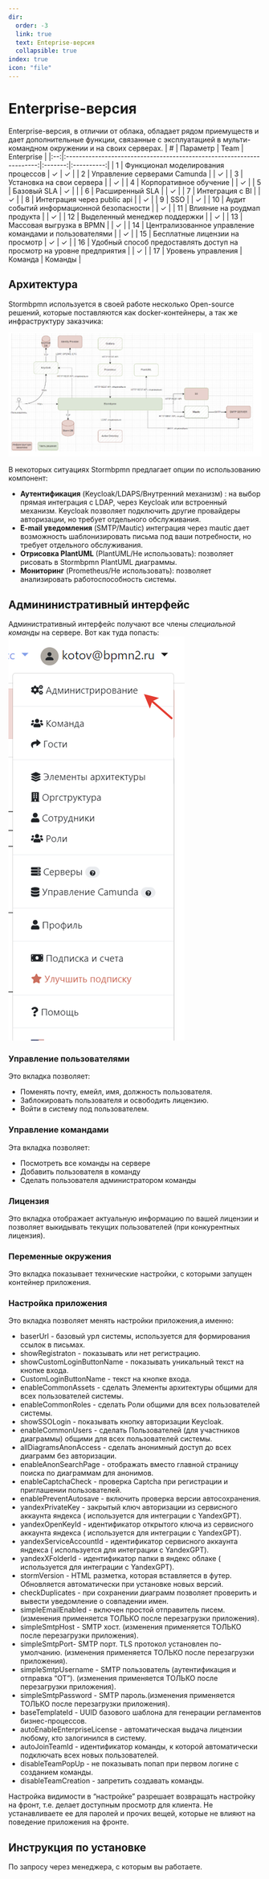 ```yaml
---
dir:
  order: -3
  link: true
  text: Enteprise-версия
  collapsible: true
index: true
icon: "file"
---
```


# Enterprise-версия


Enterprise-версия, в отличии от облака, обладает рядом приемуществ и дает дополнительные функции, связанные с эксплуатацией в мульти-командном окружении и на своих серверах.
|  # |                                Параметр                               |   Team  | Enterprise |
|:--:|:---------------------------------------------------------------------:|:-------:|:----------:|
|  1 | Функционал моделирования процессов                                    |    ✓    |      ✓     |
|  2 | Управление серверами Camunda                                          |         |      ✓     |
|  3 | Установка на свои сервера                                             |         |      ✓     |
|  4 | Корпоративное обучение                                                |         |      ✓     |
|  5 | Базовый SLA                    |    ✓    |            |
|  6 | Расширенный SLA                  |         |      ✓     |
|  7 | Интеграция с BI                                                       |         |      ✓     |
|  8 | Интеграция через public api                                           |         |      ✓     |
|  9 | SSO                                                                   |         |      ✓     |
| 10 | Аудит событий информационной безопасности                             |         |      ✓     |
| 11 | Влияние на роудмап продукта                                           |         |      ✓     |
| 12 | Выделенный менеджер поддержки                                         |         |      ✓     |
| 13 | Массовая выгрузка в BPMN                                              |         |      ✓     |
| 14 | Централизованное управление командами и пользователями                |         |      ✓     |
| 15 | Бесплатные лицензии на просмотр                                       |    ✓    |      ✓     |
| 16 | Удобный способ предоставлять доступ на просмотр на уровне предприятия |         |      ✓     |
| 17 | Уровень управления                                                    | Команда | Команды    |

## Архитектура
Stormbpmn используется в своей работе несколько Open-source решений, которые поставляются как docker-контейнеры, а так же инфраструктуру заказчика:  

![image](storm-arch.png)

В некоторых ситуациях Stormbpmn предлагает опции по использованию компонент:
 - **Аутентификация** (Keycloak/LDAPS/Внутренний механизм) : на выбор прямая интеграция с LDAP, через Keycloak или встроенный механизм. Keycloak позволяет подключить другие провайдеры авторизации, но требует отдельного обслуживания.
 - **E-mail уведомления** (SMTP/Mautic) интеграция через mautic дает возможность шаблонизировать письма под ваши потребности, но требует отдельного обслуживания.
 - **Отрисовка PlantUML** (PlantUML/Не использовать): позволяет рисовать в Stormbpmn PlantUML диаграммы.
 - **Мониторинг** (Prometheus/Не использовать):  позволяет анализировать работоспособность системы.


## Админинистративный интерфейс
Административный интерфейс получают все члены _специальной команды_ на сервере. Вот как туда попасть:
![image](admin-link.png)
### Управление пользователями
Это вкладка позволяет:
- Поменять почту, емейл, имя, должность пользователя.
- Заблокировать пользователя и освободить лицензию.
- Войти в систему под пользователем.
### Управление командами
Эта вкладка позволяет:
- Посмотреть все команды на сервере
- Добавить пользователя в команду
- Сделать пользователя администратором команды
### Лицензия
Это вкладка отображает актуальную информацию по вашей лицензии и позволяет выкидывать текущих пользователей (при конкурентных лицензия).
### Переменные окружения
Это вкладка показывает технические настройки, с которыми запущен контейнер приложения.
### Настройка приложения
Это вкладка позволяет менять настройки приложения,а именно:
- baserUrl - базовый урл системы, используется для формирования ссылок в письмах.
- showRegistraton - показывать или нет регистрацию.
- showCustomLoginButtonName - показывать уникальный текст на кнопке входа.
- CustomLoginButtonName - текст на кнопке входа.
- enableCommonAssets - сделать Элементы архитектуры общими для всех пользователей системы.
- enableCommonRoles - сделать Роли общими для всех пользователей системы.
- showSSOLogin - показывать кнопку авторизации Keycloak.
- enableCommonUsers - сделать Пользователей (для участников диаграммы) общими для всех пользователей системы.
- allDiagramsAnonAccess - сделать анонимный доступ до всех диаграмм без авторизации.
- enableAnonSearchPage - отображать вместо главной страницу поиска по диаграммам для анонимов.
- enableCaptchaCheck - проверка Captcha при регистрации и приглашении пользователей.
- enablePreventAutosave - включить проверка версии автосохранения.
- yandexPrivateKey - закрытый ключ авторизации из сервисного аккаунта яндекса ( используется для интеграции с YandexGPT).
- yandexOpenKeyId - идентификатор открытого ключа из сервисного аккаунта яндекса ( используется для интеграции с YandexGPT).
- yandexServiceAccountId - идентификатор сервисного аккаунта яндекса ( используется для интеграции с YandexGPT).
- yandexXFolderId - идентификатор папки в яндекс облаке ( используется для интеграции с YandexGPT).
- stormVersion - HTML разметка, которая вставляется в футер. Обновляется автоматически при установке новых версий.
- checkDuplicates - при сохранении диаграмм позволяет проверить и вывести уведомление о совпадении имен.
- simpleEmailEnabled - включен простой отправитель писем. (изменения применяется ТОЛЬКО после перезагрузки приложения).
- simpleSmtpHost - SMTP хост. (изменения применяется ТОЛЬКО после перезагрузки приложения).
- simpleSmtpPort- SMTP порт. TLS протокол установлен по-умолчанию. (изменения применяется ТОЛЬКО после перезагрузки приложения).
- simpleSmtpUsername - SMTP пользователь (аутентификация и отправка “ОТ”). (изменения применяется ТОЛЬКО после перезагрузки приложения).
- simpleSmtpPassword - SMTP пароль.(изменения применяется ТОЛЬКО после перезагрузки приложения).
- baseTemplateId - UUID базового шаблона для генерации регламентов бизнес-процессов.
- autoEnableEnterpriseLicense - автоматическая выдача лицензии любому, кто залогинился в систему.
- autoJoinTeamId - идентификатор команды, к которой автоматически подключать всех новых пользователей.
- disableTeamPopUp - не показывать попап при первом логине с созданием команды.
- disableTeamCreation - запретить создавать команды.

Настройка видимости в “настройке” разрешает возвращать настройку на фронт, т.е. делает доступным просмотр для клиента. Не устанавливаете ее для паролей и прочих вещей, которые не влияют на поведение приложения на фронте.


## Инструкция по установке

По запросу через менеджера, с которым вы работаете.


